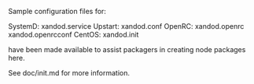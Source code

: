 Sample configuration files for:

SystemD: xandod.service
Upstart: xandod.conf
OpenRC:  xandod.openrc
         xandod.openrcconf
CentOS:  xandod.init

have been made available to assist packagers in creating node packages here.

See doc/init.md for more information.
